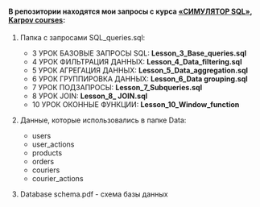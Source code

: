 #### В репозитории находятся мои запросы с курса [«СИМУЛЯТОР SQL»](https://lab.karpov.courses/learning/152/),  [Karpov courses](https://karpov.courses/): 

1. Папка с запросами SQL_queries.sql:
   * 3 УРОК БАЗОВЫЕ ЗАПРОСЫ SQL: **Lesson_3_Base_queries.sql**
   * 4 УРОК ФИЛЬТРАЦИЯ ДАННЫХ: **Lesson_4_Data_filtering.sql**
   * 5 УРОК АГРЕГАЦИЯ ДАННЫХ: **Lesson_5_Data_aggregation.sql**
   * 6 УРОК ГРУППИРОВКА ДАННЫХ: **Lesson_6_Data grouping.sql**
   * 7 УРОК ПОДЗАПРОСЫ: **Lesson_7_Subqueries.sql**
   * 8 УРОК JOIN: **Lesson_8_ JOIN.sql**
   * 10 УРОК ОКОННЫЕ ФУНКЦИИ: **Lesson_10_Window_function**

2. Данные, которые использовались в папке Data:
   * users
   * user_actions
   * products
   * orders
   * couriers
   * courier_actions

3. Database schema.pdf - схема базы данных

